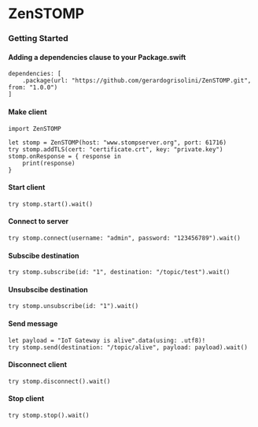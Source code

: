 # ZenSTOMP

### Getting Started

#### Adding a dependencies clause to your Package.swift

```
dependencies: [
    .package(url: "https://github.com/gerardogrisolini/ZenSTOMP.git", from: "1.0.0")
]
```

#### Make client
```
import ZenSTOMP

let stomp = ZenSTOMP(host: "www.stompserver.org", port: 61716)
try stomp.addTLS(cert: "certificate.crt", key: "private.key")
stomp.onResponse = { response in
    print(response)
}
```

#### Start client
```
try stomp.start().wait()
```

#### Connect to server
```
try stomp.connect(username: "admin", password: "123456789").wait()
```

#### Subscibe destination
```
try stomp.subscribe(id: "1", destination: "/topic/test").wait()
```

#### Unsubscibe destination
```
try stomp.unsubscribe(id: "1").wait()
```

#### Send message
```
let payload = "IoT Gateway is alive".data(using: .utf8)!
try stomp.send(destination: "/topic/alive", payload: payload).wait()
```

#### Disconnect client
```
try stomp.disconnect().wait()
```

#### Stop client
```
try stomp.stop().wait()
```
